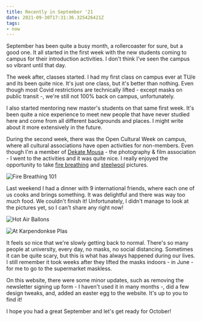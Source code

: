 ```yaml
---
title: Recently in September '21
date: 2021-09-30T17:31:36.325426421Z
tags:
- now
---
```


September has been quite a busy month, a rollercoaster for sure, but a good one. It all started in the first week with the new students coming to campus for their introduction activities. I don't think I've seen the campus so vibrant until that day.

<!--more-->

The week after, classes started. I had my first class on campus ever at TU/e and its been quite nice. It's just one class, but it's better than nothing. Even though most Covid restrictions are technically lifted - except masks on public transit -, we're still not 100% back on campus, unfortunately.

I also started mentoring new master's students on that same first week. It's been quite a nice experience to meet new people that have never studied here and come from all different backgrounds and places. I might write about it more extensively in the future.

During the second week, there was the Open Cultural Week on campus, where all cultural associations have open activities for non-members. Even though I'm a member of [Dekate Mousa](https://dekatemousa.nl/) - the photography & film association - I went to the activities and it was quite nice. I really enjoyed the opportunity to take [fire breathing](/2021/09/16/fire-breathing) and [steelwool](/2021/09/16/fire-steelwool) pictures. 

![Fire Breathing 101](cdn:/2021-09-fire-02?class=fw)

Last weekend I had a dinner with 9 international friends, where each one of us cooks and brings something. It was delightful and there was way too much food. We couldn't finish it! Unfortunately, I didn't manage to look at the pictures yet, so I can't share any right now!

<div class="fw fg">

![Hot Air Ballons](cdn:/987ba0f7747193c13ab2141c7f555eb464de62636b0998ac60c7d4f4c8e47f27)

![At Karpendonkse Plas](cdn:/3d99fbfd4a582a7520400aa01d5a4aec3ce94b3f68018ccb66d8075dd7e1b537)

</div>


It feels so nice that we're slowly getting back to normal. There's so many people at university, every day, no masks, no social distancing. Sometimes it can be quite scary, but this is what has always happened during our lives. I still remember it took weeks after they lifted the masks indoors - in June - for me to go to the supermarket maskless.

On this website, there were some minor updates, such as removing the newsletter signing up form - I haven't used it in many months -, did a few design tweaks, and, added an easter egg to the website. It's up to you to find it!

I hope you had a great September and let's get ready for October!
